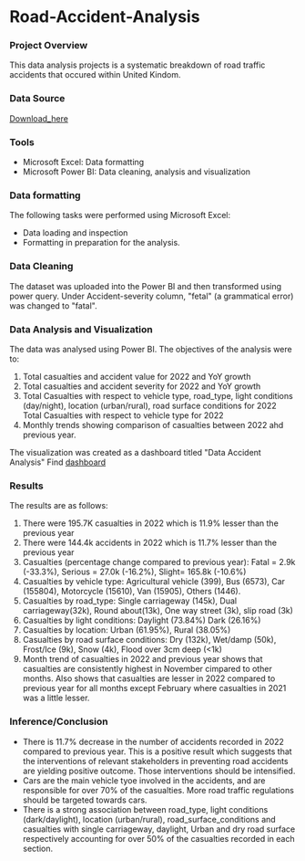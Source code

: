 # Road-Accident-Analysis 


### Project Overview 

This data analysis projects is a systematic breakdown of road traffic accidents that occured within United Kindom.

### Data Source

[Download_here](https://docs.google.com/spreadsheets/d/1UE8dpLhUe6AQ6PXYiLoLQ8VJM5FK-Yn9/edit?usp=drivesdk&ouid=104813495679773169446&rtpof=true&sd=true)

### Tools

- Microsoft Excel: Data formatting 
- Microsoft Power BI: Data cleaning, analysis and visualization


### Data formatting 

The following tasks were performed using Microsoft Excel:

- Data loading and inspection
- Formatting in preparation for the analysis.

### Data Cleaning 

The dataset was uploaded into the Power BI and then transformed using power query. Under Accident-severity column, "fetal" (a grammatical error) was changed to "fatal".

### Data Analysis and Visualization 
The data was analysed using Power BI. The objectives of the analysis were to:
1. Total casualties and accident value for 2022 and YoY growth
2. Total casualties and accident severity for 2022 and YoY growth
3. Total Casualties with respect to vehicle type, road_type, light conditions (day/night), location (urban/rural), road surface conditions for 2022 Total Casualties with respect to vehicle type for 2022
4. Monthly trends showing comparison of casualties between 2022 ahd previous year.

The visualization was created as a dashboard titled "Data Accident Analysis"
Find [dashboard](https://github.com/AdeyilolaAyomide/Road-Accident-Analysis/blob/ae294bdee1adeada4cf6ee9a6f1214886ebd6a0c/Road%20accident%20dashboard.pdf)


### Results 

The results are as follows:

1. There were 195.7K casualties in 2022 which is 11.9% lesser than the previous year
2. There were 144.4k accidents in 2022 which is 11.7% lesser than the previous year
3. Casualties (percentage change compared to previous year): Fatal = 2.9k (-33.3%), Serious = 27.0k (-16.2%), Slight= 165.8k (-10.6%)
4. Casualties by vehicle type: Agricultural vehicle (399), Bus (6573), Car (155804), Motorcycle (15610), Van (15905), Others (1446).
5. Casualties by road_type: Single carriageway (145k), Dual carriageway(32k), Round about(13k), One way street (3k), slip road (3k)
6. Casualties by light conditions: Daylight (73.84%) Dark (26.16%)
7. Casualties by location: Urban (61.95%), Rural (38.05%)
8. Casualties by road surface conditions: Dry (132k), Wet/damp (50k), Frost/Ice (9k), Snow (4k), Flood over 3cm deep (<1k)
9. Month trend of casualties in 2022 and previous year shows that casualties are consistently highest in November cimpared to other months. Also shows that casualties are lesser in 2022 compared to previous year for all months except February where casualties in 2021 was a little lesser.

### Inference/Conclusion

- There is 11.7% decrease in the number of accidents recorded in 2022 compared to previous year. This is a positive result which suggests that the interventions of relevant stakeholders in preventing road accidents are yielding positive outcome. Those interventions should be intensified.
- Cars are the main vehicle tyoe involved in the accidents, and are responsible for over 70% of the casualties. More road traffic regulations should be targeted towards cars.
- There is a strong association between road_type, light conditions (dark/daylight), location (urban/rural), road_surface_conditions and casualties with single carriageway, daylight, Urban and dry road surface respectively accounting for over 50% of the casualties recorded in each section.
